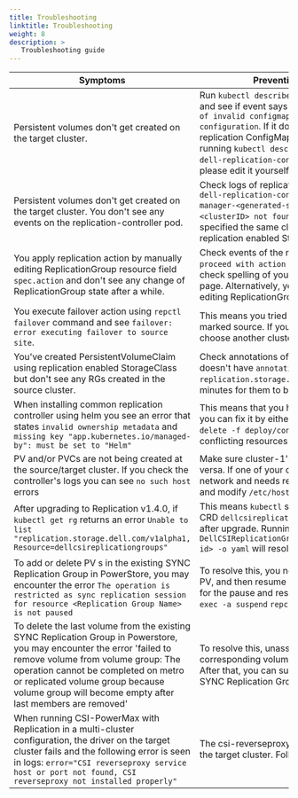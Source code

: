 ```yaml
---
title: Troubleshooting
linktitle: Troubleshooting
weight: 8
description: >
   Troubleshooting guide
---
```


| Symptoms | Prevention, Resolution or Workaround |
| --- | --- | 
| Persistent volumes don't get created on the target cluster. |  Run `kubectl describe` on one of the pods of replication controller and see if event says `Config update won't be applied because of invalid configmap/secrets. Please fix the invalid configuration`. If it does, then ensure you correctly populated replication ConfigMap. You can check the current status by running `kubectl describe cm -n dell-replication-controller dell-replication-controller-config`. If ConfigMap is empty, please edit it yourself or use `repctl cluster inject` command. |
| Persistent volumes don't get created on the target cluster. You don't see any events on the replication-controller pod. | Check logs of replication controller by running `kubectl logs -n dell-replication-controller dell-replication-controller-manager-<generated-symbols>`. If you see `clusterId - <clusterID> not found` errors then be sure to check if you specified the same clusterIDs in both your ConfigMap and replication enabled StorageClass. | 
| You apply replication action by manually editing ReplicationGroup resource field `spec.action` and don't see any change of ReplicationGroup state after a while.  | Check events of the replication-controller pod, if it says `Cannot proceed with action <your-action>. [unsupported action]` then check spelling of your action and consult the [Replication Actions](../replication-actions) page. Alternatively, you can use `repctl` instead of manually editing ReplicationGroup resources. | 
| You execute failover action using `repctl failover` command and see `failover: error executing failover to source site`. | This means you tried to failover to a cluster that is already marked source. If you still want to execute failover for RG, just choose another cluster. | 
| You've created PersistentVolumeClaim using replication enabled StorageClass but don't see any RGs created in the source cluster. | Check annotations of created PersistentVolumeClaim. If it doesn't have `annotations` that start with `replication.storage.dell.com` then please wait for a couple of minutes for them to be added and RG to be created. | 
| When installing common replication controller using helm you see an error that states `invalid ownership metadata` and `missing key "app.kubernetes.io/managed-by": must be set to "Helm"` | This means that you haven't fully deleted the previous release, you can fix it by either deleting entire manifest by using `kubectl delete -f deploy/controller.yaml` or manually deleting conflicting resources (ClusterRoles, ClusterRoleBinding, etc.) |
| PV and/or PVCs are not being created at the source/target cluster. If you check the controller's logs you can see `no such host` errors| Make sure cluster-1's API is pingable from cluster-2 and vice versa. If one of your clusters is OpenShift located in a private network and needs records in /etc/hosts, `exec` into controller pod and modify `/etc/hosts` manually. |
| After upgrading to Replication v1.4.0, if `kubectl get rg` returns an error `Unable to list "replication.storage.dell.com/v1alpha1, Resource=dellcsireplicationgroups"`| This means `kubectl` still doesn't recognize the new version of CRD `dellcsireplicationgroups.replication.storage.dell.com` after upgrade. Running the command `kubectl get DellCSIReplicationGroup.v1.replication.storage.dell.com/<rg-id> -o yaml` will resolve the issue. |
| To add or delete PV s in the existing SYNC Replication Group in PowerStore, you may encounter the error `The operation is restricted as sync replication session for resource <Replication Group Name> is not paused` | To resolve this, you need to pause the replication group, add the PV, and then resume the replication group (RG). The commands for the pause and resume operations are: `repctl --rg <rg-id> exec -a suspend`  `repctl --rg <rg-id> exec -a resume` |
| To delete the last volume from the existing SYNC Replication Group in Powerstore, you may encounter the error 'failed to remove volume from volume group: The operation cannot be completed on metro or replicated volume group because volume group will become empty after last members are removed' | To resolve this, unassign the protection policy from the corresponding volume group on the PowerStore Manager UI. After that, you can successfully delete the last volume in that SYNC Replication Group.| 
| When running CSI-PowerMax with Replication in a multi-cluster configuration, the driver on the target cluster fails and the following error is seen in logs: `error="CSI reverseproxy service host or port not found, CSI reverseproxy not installed properly"` | The csi-reverseproxy service needs to be created manually on the target cluster. Follow [the instructions here](../../deployment/csmoperator/modules/replication.md) here to create it. |  
